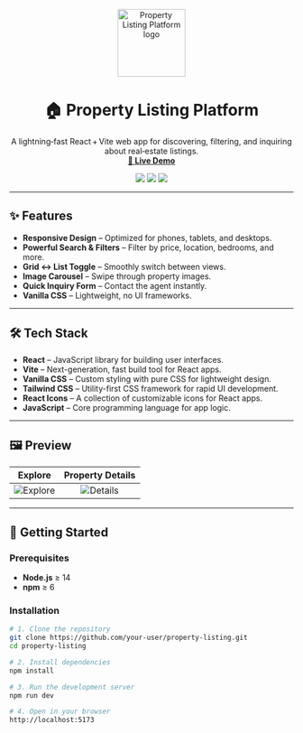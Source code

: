 <p align="center">
  <img src="🔗/logo.png" width="120" alt="Property Listing Platform logo"/>
</p>

<h1 align="center">🏠 Property Listing Platform</h1>
<p align="center">
  A lightning‑fast React + Vite web app for discovering, filtering, and inquiring about real‑estate listings.<br/>
  <a href="🔗 LIVE_DEMO_URL" target="_blank"><strong>🚀 Live Demo</strong></a>
</p>

<div align="center">
  <img src="https://img.shields.io/badge/stack-React%20%7C%20Vite%20%7C%20CSS-informational"/>
  <img src="https://img.shields.io/badge/mobile‑first-yes-blueviolet"/>
  <img src="https://img.shields.io/github/license/your‑user/property-listing.svg"/>
</div>

---

## ✨ Features
- **Responsive Design** – Optimized for phones, tablets, and desktops.  
- **Powerful Search & Filters** – Filter by price, location, bedrooms, and more.  
- **Grid ↔︎ List Toggle** – Smoothly switch between views.  
- **Image Carousel** – Swipe through property images.  
- **Quick Inquiry Form** – Contact the agent instantly.  
- **Vanilla CSS** – Lightweight, no UI frameworks.

---

## 🛠️ Tech Stack
- **React** – JavaScript library for building user interfaces.
- **Vite** – Next-generation, fast build tool for React apps.
- **Vanilla CSS** – Custom styling with pure CSS for lightweight design.
- **Tailwind CSS** – Utility-first CSS framework for rapid UI development.
- **React Icons** – A collection of customizable icons for React apps.
- **JavaScript** – Core programming language for app logic.

---

## 🖼️ Preview

| Explore | Property Details |
|:--:|:--:|
| ![Explore](🔗/screens/explore.png) | ![Details](🔗/screens/details.png) |

---

## 🚀 Getting Started

### Prerequisites
- **Node.js** ≥ 14  
- **npm** ≥ 6

### Installation

```bash
# 1. Clone the repository
git clone https://github.com/your-user/property-listing.git
cd property-listing

# 2. Install dependencies
npm install

# 3. Run the development server
npm run dev

# 4. Open in your browser
http://localhost:5173
